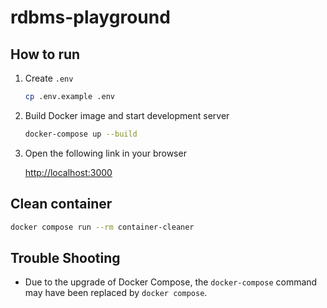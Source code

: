 # rdbms-playground

## How to run

1. Create `.env`

   ```sh
   cp .env.example .env
   ```

2. Build Docker image and start development server

   ```sh
   docker-compose up --build
   ```

3. Open the following link in your browser

   <http://localhost:3000>

## Clean container

```sh
docker compose run --rm container-cleaner
```

## Trouble Shooting

- Due to the upgrade of Docker Compose, the `docker-compose` command may have been replaced by `docker compose`.

